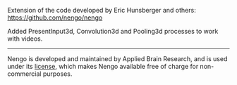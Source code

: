 Extension of the code developed by Eric Hunsberger and others: https://github.com/nengo/nengo

Added PresentInput3d, Convolution3d and Pooling3d processes to work with videos.

----

Nengo is developed and maintained by Applied Brain Research,
and is used under its [license](LICENSE.rst),
which makes Nengo available free of charge for non-commercial purposes.
